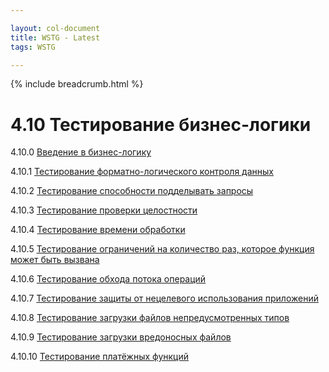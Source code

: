 ```yaml
---

layout: col-document
title: WSTG - Latest
tags: WSTG

---
```


{% include breadcrumb.html %}
# 4.10 Тестирование бизнес-логики

4.10.0 [Введение в бизнес-логику](00-Introduction_to_Business_Logic.md)

4.10.1 [Тестирование форматно-логического контроля данных](01-Test_Business_Logic_Data_Validation.md)

4.10.2 [Тестирование способности подделывать запросы](02-Test_Ability_to_Forge_Requests.md)

4.10.3 [Тестирование проверки целостности](03-Test_Integrity_Checks.md)

4.10.4 [Тестирование времени обработки](04-Test_for_Process_Timing.md)

4.10.5 [Тестирование ограничений на количество раз, которое функция может быть вызвана](05-Test_Number_of_Times_a_Function_Can_Be_Used_Limits.md)

4.10.6 [Тестирование обхода потока операций](06-Testing_for_the_Circumvention_of_Work_Flows.md)

4.10.7 [Тестирование защиты от нецелевого использования приложений](07-Test_Defenses_Against_Application_Misuse.md)

4.10.8 [Тестирование загрузки файлов непредусмотренных типов](08-Test_Upload_of_Unexpected_File_Types.md)

4.10.9 [Тестирование загрузки вредоносных файлов](09-Test_Upload_of_Malicious_Files.md)

4.10.10 [Тестирование платёжных функций](10-Test-Payment-Functionality.md)